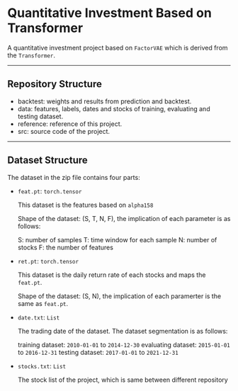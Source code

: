 # Quantitative Investment Based on Transformer

A quantitative investment project based on `FactorVAE` which is derived from the `Transformer`.

---

## Repository Structure

- backtest: weights and results from prediction and backtest.
- data: features, labels, dates and stocks of training, evaluating and testing dataset.
- reference: reference of this project.
- src: source code of the project.

---

## Dataset Structure

The dataset in the zip file contains four parts:

- `feat.pt`: `torch.tensor`
  
  This dataset is the features based on `alpha158`
  
  Shape of the dataset: (S, T, N, F), the implication of each parameter is as follows:
  
  S: number of samples
  T: time window for each sample
  N: number of stocks 
  F: the number of features

- `ret.pt`: `torch.tensor`
  
  This dataset is the daily return rate of each stocks and maps the `feat.pt`.
  
  Shape of the dataset: (S, N), the implication of each paramerter is the same as `feat.pt`.

- `date.txt`: `List`

  The trading date of the dataset. The dataset segmentation is as follows:
  
  training dataset: `2010-01-01` to `2014-12-30`
  evaluating dataset: `2015-01-01` to `2016-12-31`
  testing dataset: `2017-01-01` to `2021-12-31`

- `stocks.txt`: `List`

  The stock list of the project, which is same between different repository
